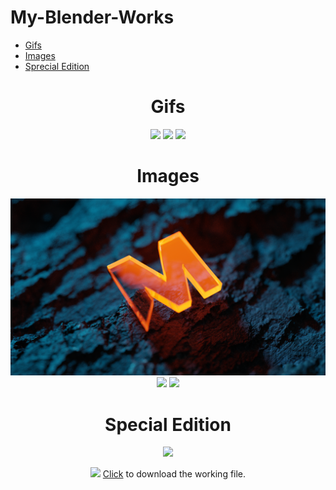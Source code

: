 # My-Blender-Works
- [Gifs](https://github.com/myygunduz/My-Blender-Works#-gifs-)
- [Images](https://github.com/myygunduz/My-Blender-Works#-images-)
- [Sprecial Edition](https://github.com/myygunduz/My-Blender-Works#-special-edition-)


<h1 align=center> Gifs </h1>

<p align=center>
<img src="https://github.com/myygunduz/My-Blender-Works/blob/main/assets/gifs/blenderWorkOne.gif"/>
  
<img src="https://github.com/myygunduz/My-Blender-Works/blob/main/assets/gifs/python%20logo%20animation.gif" />

<img src="https://github.com/myygunduz/My-Blender-Works/blob/main/assets/gifs/ruby%20logo%20animation.gif" />
</p>

<h1 align=center> Images </h1>

<p align=center>
<img src="https://github.com/myygunduz/My-Blender-Works/blob/main/assets/images/blenderWorkOne.png"/>
  
<img src="https://github.com/myygunduz/My-Blender-Works/blob/main/assets/images/blenderWorkTwo.png" />
  
<img src="https://github.com/myygunduz/My-Blender-Works/blob/main/assets/images/blenderWorkThree.png" />
</p>


<h1 align=center> Special Edition </h1>

<p align=center>
<img src="https://github.com/myygunduz/My-Blender-Works/blob/main/assets/specialedition/python-eğitimi-video.gif"/>
  

<p align=center>
<img src="https://github.com/myygunduz/My-Blender-Works/blob/main/assets/specialedition/ymyLogo.gif"/>
<a href="">Click</a> to download the working file.

</p>

